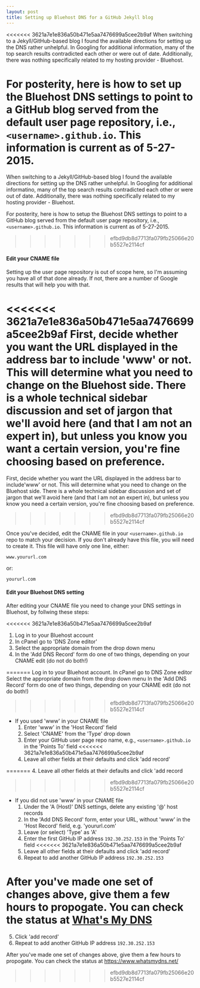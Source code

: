 ```yaml
---
layout: post
title: Setting up Bluehost DNS for a GitHub Jekyll blog
---
```


<<<<<<< 3621a7e1e836a50b471e5aa7476699a5cee2b9af
When switching to a Jekyll/GitHub-based blog I found the available directions for setting up the DNS rather unhelpful. In Googling for additional information, many of the top search results contradicted each other or were out of date. Additionally, there was nothing specifically related to my hosting provider - Bluehost. 

For posterity, here is how to set up the Bluehost DNS settings to point to a GitHub blog served from the default user page repository, i.e., `<username>.github.io`. This information is current as of 5-27-2015.
=======
When switching to a Jekyll/GitHub-based blog I found the available directions for setting up the DNS rather unhelpful. In Googling for additional informatino, many of the top search results contradicted each other or were out of date. Additionally, there was nothing specifically related to my hosting provider - Bluehost. 

For posterity, here is how to setup the Bluehost DNS settings to point to a GitHub blog served from the default user page repository, i.e., `<username>.github.io`. This information is current as of 5-27-2015.
>>>>>>> efbd9db8d7713fa079fb25066e20b5527e2114cf

#### Edit your CNAME file

Setting up the user page repository is out of scope here, so I'm assuming you have all of that done already. If not, there are a number of Google results that will help you with that.

<<<<<<< 3621a7e1e836a50b471e5aa7476699a5cee2b9af
First, decide whether you want the URL displayed in the address bar to include 'www' or not. This will determine what you need to change on the Bluehost side. There is a whole technical sidebar discussion and set of jargon that we'll avoid here (and that I am not an expert in), but unless you know you want a certain version, you're fine choosing based on preference. 
=======
First, decide whether you want the URL displayed in the address bar to include'www' or not. This will determine what you need to change on the Bluehost side. There is a whole technical sidebar discussion and set of jargon that we'll avoid here (and that I am not an expert in), but unless you know you need a certain version, you're fine choosing based on preference. 
>>>>>>> efbd9db8d7713fa079fb25066e20b5527e2114cf

Once you've decided, edit the CNAME file in your `<username>.github.io` repo to match your decision. If you don't already have this file, you will need to create it. This file will have only one line, either:

`www.yoururl.com`

or:

`yoururl.com`


#### Edit your Bluehost DNS setting

After editing your CNAME file you need to change your DNS settings in Bluehost, by follwing these steps:

<<<<<<< 3621a7e1e836a50b471e5aa7476699a5cee2b9af
1. Log in to your Bluehost account 
2. In cPanel go to 'DNS Zone editor'
3. Select the appropriate domain from the drop down menu
4. In the 'Add DNS Record' form do one of two things, depending on your CNAME edit (do not do both!)


=======
Log in to your Bluehost account. 
In cPanel go to DNS Zone editor
Select the appropriate domain from the drop down menu
In the 'Add DNS Record' form do one of two things, depending on your CNAME edit (do not do both!)
>>>>>>> efbd9db8d7713fa079fb25066e20b5527e2114cf
* If you used 'www' in your CNAME file
  1. Enter 'www' in the 'Host Record' field
  2. Select 'CNAME' from the 'Type' drop down
  3. Enter your GitHub user page repo name, e.g., `<username>.github.io` in the 'Points To' field
<<<<<<< 3621a7e1e836a50b471e5aa7476699a5cee2b9af
  4. Leave all other fields at their defaults and click 'add record'
  
  
=======
  4. Leave all other fields at their defaults and click 'add record
>>>>>>> efbd9db8d7713fa079fb25066e20b5527e2114cf
* If you did not use 'www' in your CNAME file
  1. Under the 'A (Host)' DNS settings, delete any existing '@' host records
  2. In the 'Add DNS Record' form, enter your URL, without 'www' in the 'Host Record' field, e.g. 'yoururl.com'
  3. Leave (or select) 'Type' as 'A'
  4. Enter the first GitHub IP address `192.30.252.153` in the 'Points To' field
<<<<<<< 3621a7e1e836a50b471e5aa7476699a5cee2b9af
  5. Leave all other fields at their defaults and click 'add record'
  6. Repeat to add another GitHub IP address `192.30.252.153`


After you've made one set of changes above, give them a few hours to propogate. You can check the status at [What's My DNS](https://www.whatsmydns.net/)
=======
  5. Click 'add record'
  6. Repeat to add another GitHub IP address `192.30.252.153`

After you've made one set of changes above, give them a few hours to propogate. You can check the status at https://www.whatsmydns.net/
>>>>>>> efbd9db8d7713fa079fb25066e20b5527e2114cf
